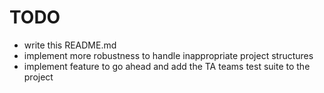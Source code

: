 # TODO

* write this README.md
* implement more robustness to handle inappropriate project structures 
* implement feature to go ahead and add the TA teams test suite to the project